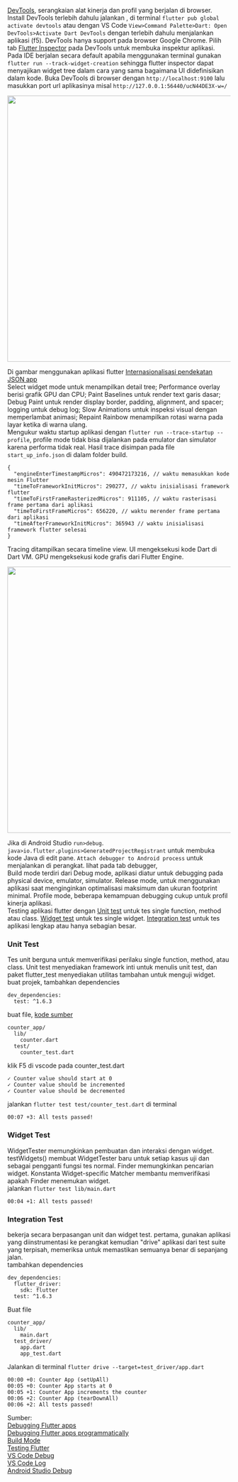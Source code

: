[DevTools](https://flutter.dev/docs/development/tools/devtools), serangkaian alat kinerja dan profil yang berjalan di browser. 
Install DevTools terlebih dahulu jalankan , di terminal `flutter pub global activate devtools` 
atau dengan VS Code `View>Command Palette>Dart: Open DevTools>Activate Dart DevTools` dengan terlebih dahulu menjalankan aplikasi (f5). 
DevTools hanya support pada browser Google Chrome. Pilih tab [Flutter Inspector](https://flutter.dev/docs/development/tools/devtools/inspector) 
pada DevTools untuk membuka inspektur aplikasi. Pada IDE berjalan secara default apabila menggunakan terminal gunakan `flutter run --track-widget-creation` 
sehingga flutter inspector dapat menyajikan widget tree dalam cara yang sama bagaimana UI didefinisikan dalam kode. Buka DevTools di browser dengan `http://localhost:9100` 
lalu masukkan port url aplikasinya misal `http://127.0.0.1:56440/ucN44DE3X-w=/`

<img src="https://github.com/Fourthten/praxis-academy/blob/master/novice/04-03/latihan/images/devtools.PNG" width="600">

Di gambar menggunakan aplikasi flutter [Internasionalisasi pendekatan JSON app](https://github.com/Fourthten/praxis-academy/tree/master/novice/03-05/latihan)\
Select widget mode untuk menampilkan detail tree; Performance overlay berisi grafik GPU dan CPU; Paint Baselines untuk render text garis dasar; Debug Paint untuk render display border, padding, alignment, and spacer; 
logging untuk debug log; Slow Animations untuk inspeksi visual dengan memperlambat animasi; Repaint Rainbow menampilkan rotasi warna pada layar ketika di warna ulang.\
Mengukur waktu startup aplikasi dengan `flutter run --trace-startup --profile`, profile mode tidak bisa dijalankan pada emulator dan simulator karena performa tidak real. 
Hasil trace disimpan pada file `start_up_info.json` di dalam folder build.
```
{
  "engineEnterTimestampMicros": 490472173216, // waktu memasukkan kode mesin Flutter
  "timeToFrameworkInitMicros": 290277, // waktu inisialisasi framework flutter
  "timeToFirstFrameRasterizedMicros": 911105, // waktu rasterisasi frame pertama dari aplikasi
  "timeToFirstFrameMicros": 656220, // waktu merender frame pertama dari aplikasi
  "timeAfterFrameworkInitMicros": 365943 // waktu inisialisasi framework flutter selesai
}
```
Tracing ditampilkan secara timeline view. UI mengeksekusi kode Dart di Dart VM. GPU mengeksekusi kode grafis dari Flutter Engine.

<img src="https://github.com/Fourthten/praxis-academy/blob/master/novice/04-03/latihan/images/timeline.PNG" width="600">

Jika di Android Studio `run>debug`. `java>io.flutter.plugins>GeneratedProjectRegistrant` untuk membuka kode Java di edit pane. 
`Attach debugger to Android process` untuk menjalankan di perangkat. lihat pada tab debugger,\
Build mode terdiri dari Debug mode, aplikasi diatur untuk debugging pada physical device, emulator, simulator. 
Release mode, untuk menggunakan aplikasi saat menginginkan optimalisasi maksimum dan ukuran footprint minimal. 
Profile mode, beberapa kemampuan debugging cukup untuk profil kinerja aplikasi.\
Testing aplikasi flutter dengan [Unit test](https://flutter.dev/docs/cookbook/testing/unit/introduction) untuk tes single function, method atau class. 
[Widget test](https://flutter.dev/docs/testing#widget-tests) untuk tes single widget. [Integration test](https://flutter.dev/docs/testing#integration-tests) untuk tes aplikasi lengkap atau hanya sebagian besar.
### Unit Test
Tes unit berguna untuk memverifikasi perilaku single function, method, atau class. 
Unit test menyediakan framework inti untuk menulis unit test, dan 
paket flutter_test menyediakan utilitas tambahan untuk menguji widget.\
buat projek, tambahkan dependencies
```
dev_dependencies:
  test: ^1.6.3
```
buat file, [kode sumber]()
```
counter_app/
  lib/
    counter.dart
  test/
    counter_test.dart
```
klik F5 di vscode pada counter_test.dart
```
✓ Counter value should start at 0
✓ Counter value should be incremented
✓ Counter value should be decremented
```
jalankan `flutter test test/counter_test.dart` di terminal
```
00:07 +3: All tests passed!
```
### Widget Test
WidgetTester memungkinkan pembuatan dan interaksi dengan widget. 
testWidgets() membuat WidgetTester baru untuk setiap kasus uji dan sebagai pengganti fungsi tes normal. 
Finder memungkinkan pencarian widget. 
Konstanta Widget-specific Matcher membantu memverifikasi apakah Finder menemukan widget.\
jalankan []() `flutter test lib/main.dart`
```
00:04 +1: All tests passed!
```
### Integration Test
bekerja secara berpasangan unit dan widget test. 
pertama, gunakan aplikasi yang diinstrumentasi ke perangkat kemudian "drive" aplikasi dari test suite yang terpisah, 
memeriksa untuk memastikan semuanya benar di sepanjang jalan.\
tambahkan dependencies
```
dev_dependencies:
  flutter_driver:
    sdk: flutter
  test: ^1.6.3
```
Buat file []()
```
counter_app/
  lib/
    main.dart
  test_driver/
    app.dart
    app_test.dart
```
Jalankan di terminal `flutter drive --target=test_driver/app.dart`
```
00:00 +0: Counter App (setUpAll)
00:05 +0: Counter App starts at 0
00:05 +1: Counter App increments the counter
00:06 +2: Counter App (tearDownAll)
00:06 +2: All tests passed!
```

Sumber:\
[Debugging Flutter apps](https://flutter.dev/docs/testing/debugging)\
[Debugging Flutter apps programmatically](https://flutter.dev/docs/testing/code-debugging)\
[Build Mode](https://flutter.dev/docs/testing/build-modes)\
[Testing Flutter](https://flutter.dev/docs/testing)\
[VS Code Debug](https://dartcode.org/docs/debugging-commands/)\
[VS Code Log](https://dartcode.org/docs/logging/)\
[Android Studio Debug](https://flutter.dev/docs/testing/oem-debuggers)